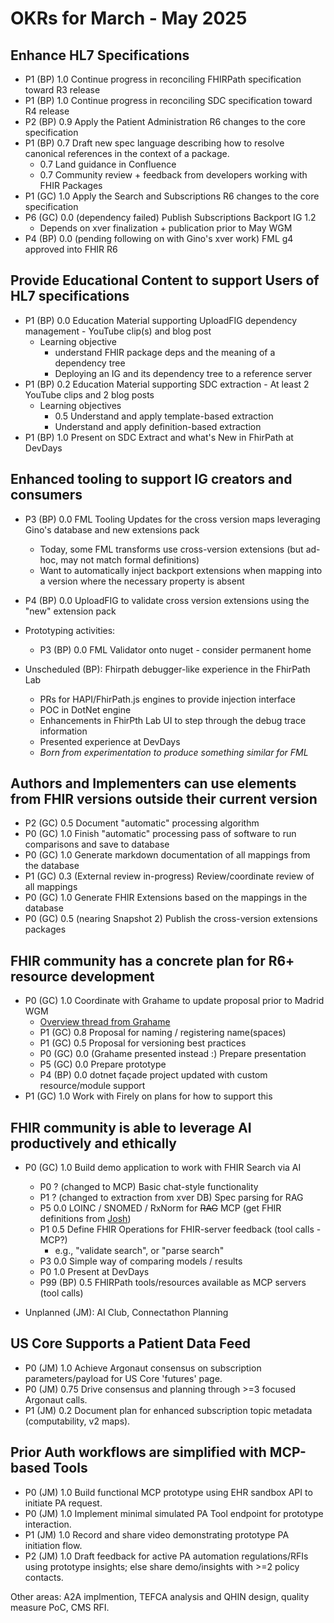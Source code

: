 # OKRs for March - May 2025

## Enhance HL7 Specifications
* P1 (BP) 1.0 Continue progress in reconciling FHIRPath specification toward R3 release
* P1 (BP) 1.0 Continue progress in reconciling SDC specification toward R4 release
* P2 (BP) 0.9 Apply the Patient Administration R6 changes to the core specification
* P1 (BP) 0.7 Draft new spec language describing how to resolve canonical references in the context of a package. 
    * 0.7 Land guidance in Confluence
    * 0.7 Community review + feedback from developers working with FHIR Packages
* P1 (GC) 1.0 Apply the Search and Subscriptions R6 changes to the core specification
* P6 (GC) 0.0 (dependency failed) Publish Subscriptions Backport IG 1.2
  * Depends on xver finalization + publication prior to May WGM
* P4 (BP) 0.0 (pending following on with Gino's xver work) FML g4 approved into FHIR R6

## Provide Educational Content to support Users of HL7 specifications
* P1 (BP) 0.0 Education Material supporting UploadFIG dependency management - YouTube clip(s) and blog post
  * Learning objective
      * understand FHIR package deps and the meaning of a dependency tree
      * Deploying an IG and its dependency tree to a reference server
* P1 (BP) 0.2 Education Material supporting SDC extraction - At least 2 YouTube clips and 2 blog posts
  * Learning objectives
      * 0.5 Understand and apply template-based extraction
      * Understand and apply definition-based extraction
* P1 (BP) 1.0 Present on SDC Extract and what's New in FhirPath at DevDays

## Enhanced tooling to support IG creators and consumers
* P3 (BP) 0.0 FML Tooling Updates for the cross version maps leveraging Gino's database and new extensions pack
    * Today, some FML transforms use cross-version extensions (but ad-hoc, may not match formal definitions)
    * Want to automatically inject backport extensions when mapping into a version where the necessary property is absent
* P4 (BP) 0.0 UploadFIG to validate cross version extensions using the "new" extension pack
* Prototyping activities:
    * P3 (BP) 0.0 FML Validator onto nuget - consider permanent home

* Unscheduled (BP): Fhirpath debugger-like experience in the FhirPath Lab
    * PRs for HAPI/FhirPath.js engines to provide injection interface
    * POC in DotNet engine
    * Enhancements in FhirPth Lab UI to step through the debug trace information
    * Presented experience at DevDays
    * *Born from experimentation to produce something similar for FML*

## Authors and Implementers can use elements from FHIR versions outside their current version
* P2 (GC) 0.5 Document "automatic" processing algorithm
* P0 (GC) 1.0 Finish "automatic" processing pass of software to run comparisons and save to database
* P0 (GC) 1.0 Generate markdown documentation of all mappings from the database
* P1 (GC) 0.3 (External review in-progress) Review/coordinate review of all mappings
* P0 (GC) 1.0 Generate FHIR Extensions based on the mappings in the database
* P0 (GC) 0.5 (nearing Snapshot 2) Publish the cross-version extensions packages

## FHIR community has a concrete plan for R6+ resource development
* P0 (GC) 1.0 Coordinate with Grahame to update proposal prior to Madrid WGM
    * [Overview thread from Grahame](https://chat.fhir.org/#narrow/channel/179280-fhir.2Finfrastructure-wg/topic/Proposed.20R6.20change.3A.20Opening.20up.20for.20other.20resources)
    * P1 (GC) 0.8 Proposal for naming / registering name(spaces)
    * P1 (GC) 0.5 Proposal for versioning best practices
    * P0 (GC) 0.0 (Grahame presented instead :) Prepare presentation
    * P5 (GC) 0.0 Prepare prototype
    * P4 (BP) 0.0 dotnet façade project updated with custom resource/module support
* P1 (GC) 1.0 Work with Firely on plans for how to support this

## FHIR community is able to leverage AI productively and ethically
* P0 (GC) 1.0 Build demo application to work with FHIR Search via AI
    * P0 ? (changed to MCP) Basic chat-style functionality
    * P1 ? (changed to extraction from xver DB) Spec parsing for RAG
    * P5 0.0 LOINC / SNOMED / RxNorm for ~~RAG~~ MCP (get FHIR definitions from [Josh](https://github.com/jmandel/fhir-concept-publication-demo))
    * P1 0.5 Define FHIR Operations for FHIR-server feedback (tool calls - MCP?)
        * e.g., "validate search", or "parse search"
    * P3 0.0 Simple way of comparing models / results
    * P0 1.0 Present at DevDays
    * P99 (BP) 0.5 FHIRPath tools/resources available as MCP servers (tool calls)

* Unplanned (JM): AI Club, Connectathon Planning

## US Core Supports a Patient Data Feed

* P0 (JM) 1.0 Achieve Argonaut consensus on subscription parameters/payload for US Core 'futures' page.
* P0 (JM) 0.75 Drive consensus and planning through >=3 focused Argonaut calls.
* P1 (JM) 0.2 Document plan for enhanced subscription topic metadata (computability, v2 maps).

## Prior Auth workflows are simplified with MCP-based Tools

* P0 (JM) 1.0 Build functional MCP prototype using EHR sandbox API to initiate PA request.
* P0 (JM) 1.0 Implement minimal simulated PA Tool endpoint for prototype interaction.
* P1 (JM) 1.0 Record and share video demonstrating prototype PA initiation flow.
* P2 (JM) 1.0 Draft feedback for active PA automation regulations/RFIs using prototype insights; else share demo/insights with >=2 policy contacts.

Other areas: A2A implmention, TEFCA analysis and QHIN design, quality measure PoC, CMS RFI. 
